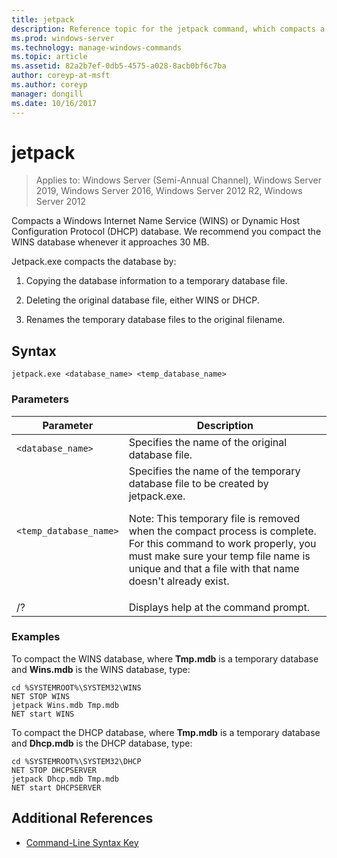 ```yaml
---
title: jetpack
description: Reference topic for the jetpack command, which compacts a Windows Internet Name Service (WINS) or Dynamic Host Configuration Protocol (DHCP) database.
ms.prod: windows-server
ms.technology: manage-windows-commands
ms.topic: article
ms.assetid: 82a2b7ef-0db5-4575-a028-8acb0bf6c7ba
author: coreyp-at-msft
ms.author: coreyp
manager: dongill
ms.date: 10/16/2017
---
```


# jetpack

> Applies to: Windows Server (Semi-Annual Channel), Windows Server 2019, Windows Server 2016, Windows Server 2012 R2, Windows Server 2012

Compacts a Windows Internet Name Service (WINS) or Dynamic Host Configuration Protocol (DHCP) database. We recommend you compact the WINS database whenever it approaches 30 MB.

Jetpack.exe compacts the database by:

1. Copying the database information to a temporary database file.

2. Deleting the original database file, either WINS or DHCP.

3. Renames the temporary database files to the original filename.

## Syntax

```
jetpack.exe <database_name> <temp_database_name>
```

### Parameters

| Parameter | Description |
| ------- | -------- |
| `<database_name>` | Specifies the name of the original database file. |
| `<temp_database_name>` | Specifies the name of the temporary database file to be created by jetpack.exe.<p>Note: This temporary file is removed when the compact process is complete. For this command to work properly, you must make sure your temp file name is unique and that a file with that name doesn't already exist. |
| /? | Displays help at the command prompt. |

### Examples

To compact the WINS database, where **Tmp.mdb** is a temporary database and **Wins.mdb** is the WINS database, type:

```
cd %SYSTEMROOT%\SYSTEM32\WINS
NET STOP WINS
jetpack Wins.mdb Tmp.mdb
NET start WINS
```

To compact the DHCP database, where **Tmp.mdb** is a temporary database and **Dhcp.mdb** is the DHCP database, type:

```
cd %SYSTEMROOT%\SYSTEM32\DHCP
NET STOP DHCPSERVER
jetpack Dhcp.mdb Tmp.mdb
NET start DHCPSERVER
```

## Additional References

- [Command-Line Syntax Key](command-line-syntax-key.md)
